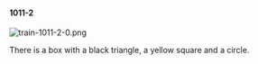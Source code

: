 #### 1011-2
![train-1011-2-0.png](https://github.com/lil-lab/nlvr/raw/master/nlvr/train/images/18/train-1011-2-0.png "train-1011-2-0.png")

There is a box with a black triangle, a yellow square and a circle.